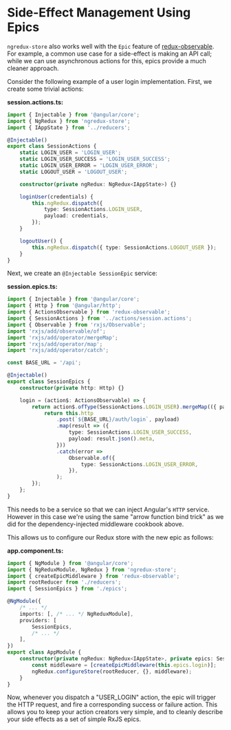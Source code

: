 # Side-Effect Management Using Epics

`ngredux-store` also works well with the `Epic` feature of
[redux-observable](https://github.com/redux-observable). For
example, a common use case for a side-effect is making an API call; while
we can use asynchronous actions for this, epics provide a much cleaner
approach.

Consider the following example of a user login implementation. First, we
create some trivial actions:

**session.actions.ts:**

```typescript
import { Injectable } from '@angular/core';
import { NgRedux } from 'ngredux-store';
import { IAppState } from '../reducers';

@Injectable()
export class SessionActions {
    static LOGIN_USER = 'LOGIN_USER';
    static LOGIN_USER_SUCCESS = 'LOGIN_USER_SUCCESS';
    static LOGIN_USER_ERROR = 'LOGIN_USER_ERROR';
    static LOGOUT_USER = 'LOGOUT_USER';

    constructor(private ngRedux: NgRedux<IAppState>) {}

    loginUser(credentials) {
        this.ngRedux.dispatch({
            type: SessionActions.LOGIN_USER,
            payload: credentials,
        });
    }

    logoutUser() {
        this.ngRedux.dispatch({ type: SessionActions.LOGOUT_USER });
    }
}
```

Next, we create an `@Injectable SessionEpic` service:

**session.epics.ts:**

```typescript
import { Injectable } from '@angular/core';
import { Http } from '@angular/http';
import { ActionsObservable } from 'redux-observable';
import { SessionActions } from '../actions/session.actions';
import { Observable } from 'rxjs/Observable';
import 'rxjs/add/observable/of';
import 'rxjs/add/operator/mergeMap';
import 'rxjs/add/operator/map';
import 'rxjs/add/operator/catch';

const BASE_URL = '/api';

@Injectable()
export class SessionEpics {
    constructor(private http: Http) {}

    login = (action$: ActionsObservable) => {
        return action$.ofType(SessionActions.LOGIN_USER).mergeMap(({ payload }) => {
            return this.http
                .post(`${BASE_URL}/auth/login`, payload)
                .map(result => ({
                    type: SessionActions.LOGIN_USER_SUCCESS,
                    payload: result.json().meta,
                }))
                .catch(error =>
                    Observable.of({
                        type: SessionActions.LOGIN_USER_ERROR,
                    }),
                );
        });
    };
}
```

This needs to be a service so that we can inject Angular's `HTTP` service.
However in this case we're using the same "arrow function bind trick" as we
did for the dependency-injected middleware cookbook above.

This allows us to configure our Redux store with the new epic as follows:

**app.component.ts:**

```typescript
import { NgModule } from '@angular/core';
import { NgReduxModule, NgRedux } from 'ngredux-store';
import { createEpicMiddleware } from 'redux-observable';
import rootReducer from './reducers';
import { SessionEpics } from './epics';

@NgModule({
    /* ... */
    imports: [, /* ... */ NgReduxModule],
    providers: [
        SessionEpics,
        /* ... */
    ],
})
export class AppModule {
    constructor(private ngRedux: NgRedux<IAppState>, private epics: SessionEpics) {
        const middleware = [createEpicMiddleware(this.epics.login)];
        ngRedux.configureStore(rootReducer, {}, middleware);
    }
}
```

Now, whenever you dispatch a "USER_LOGIN" action, the epic will trigger the
HTTP request, and fire a corresponding success or failure action. This allows
you to keep your action creators very simple, and to cleanly describe your
side effects as a set of simple RxJS epics.

